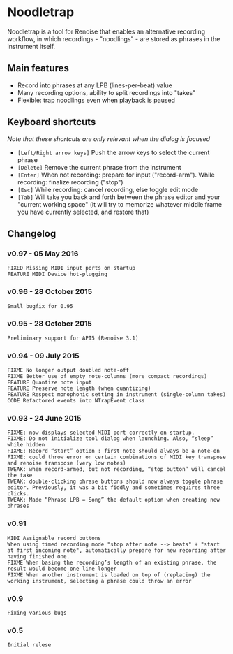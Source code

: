 # Noodletrap

Noodletrap is a tool for Renoise that enables an alternative recording workflow, in which recordings - "noodlings" - are stored as phrases in the instrument itself.

## Main features

* Record into phrases at any LPB (lines-per-beat) value
* Many recording options, ability to split recordings into "takes"
* Flexible: trap noodlings even when playback is paused

## Keyboard shortcuts 

*Note that these shortcuts are only relevant when the dialog is focused*
 
* `[Left/Right arrow keys]` Push the arrow keys to select the current phrase 
* `[Delete]` Remove the current phrase from the instrument 
* `[Enter]` When not recording: prepare for input ("record-arm"). While recording: finalize recording  ("stop") 
* `[Esc]` While recording: cancel recording, else toggle edit mode 
* `[Tab]` Will take you back and forth between the phrase editor and your "current working space" 
(it will try to memorize whatever middle frame you have currently selected, and restore that)

## Changelog

### v0.97 - 05 May 2016

	FIXED Missing MIDI input ports on startup 
	FEATURE MIDI Device hot-plugging 

### v0.96 - 28 October 2015

	Small bugfix for 0.95

### v0.95 - 28 October 2015

	Preliminary support for API5 (Renoise 3.1)

### v0.94 - 09 July 2015

	FIXME No longer output doubled note-off
	FIXME Better use of empty note-columns (more compact recordings)
	FEATURE Quantize note input
	FEATURE Preserve note length (when quantizing)
	FEATURE Respect monophonic setting in instrument (single-column takes)
	CODE Refactored events into NTrapEvent class

### v0.93 - 24 June 2015

	FIXME: now displays selected MIDI port correctly on startup. 
	FIXME: Do not initialize tool dialog when launching. Also, “sleep” while hidden
	FIXME: Record “start” option : first note should always be a note-on 
	FIXME: could throw error on certain combinations of MIDI key transpose and renoise transpose (very low notes) 
	TWEAK: when record-armed, but not recording, “stop button” will cancel the take 
	TWEAK: double-clicking phrase buttons should now always toggle phrase editor. Previously, it was a bit fiddly and sometimes requires three clicks. 
	TWEAK: Made “Phrase LPB = Song” the default option when creating new phrases

### v0.91
	
	MIDI Assignable record buttons
	When using timed recording mode "stop after note --> beats" + "start at first incoming note", automatically prepare for new recording after having finished one. 
	FIXME When basing the recording’s length of an existing phrase, the result would become one line longer
	FIXME When another instrument is loaded on top of (replacing) the working instrument, selecting a phrase could throw an error

### v0.9 

	Fixing various bugs

### v0.5 

	Initial relese
